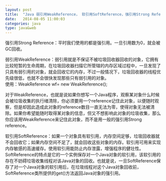 ```yaml
---
layout: post
title:  "Java 弱引用WeakReference， 软引用SoftReference，强引用Strong Reference, 学习笔记!"
date:   2014-08-05 11:00:03
categories: java
type: java&web
---
```


强引用Strong Reference：平时我们使用的都是强引用。一旦引用数为0，就会被GC回收。

弱引用WeakReference：弱引用就是不保证不被垃圾回收器回收的对象，它拥有比较短暂的生命周期，在垃圾回收器扫描它所管辖的内存区域过程中，一旦发现了只具有弱引用的对象，就会回收它的内存，不过一般情况下，垃圾回收器的线程优先级很低，也就不会很快发现那些只有弱引用的对象。  
使用：WeakReference<T> wf= new WeakReference<T>();

对于WeakReference，也就是说如果你想写一个Java程序，观察某对象什么时候会被垃圾收集的执行绪清除，你必须要用一个reference记住此对象，以便随时观察，但是却因此造成此对象的reference数目一直无法为零，使得对象无法被清除。如果你希望能随时取得某对象的信息，但又不想影响此对象的垃圾收集，那么你应该用WeakReference来记住此对象，而不是用一般的强引用Strong reference。

软引用SoftReference：如果一个对象具有软引用，内存空间足够，垃圾回收器就不会回收它；如果内存空间不足了，就会回收这些对象的内存。软引用可用来实现内存敏感的高速缓存。使用软引用能防止内存泄露，增强程序的健壮性。SoftReference的特点是它的一个实例保存对一个Java对象的软引用，该软引用的存在不妨碍垃圾收集线程对该Java对象的回收。也就是说，一旦SoftReference保存了对一个Java对象的软引用后，在垃圾线程对这个Java对象回收前，SoftReference类所提供的get()方法返回Java对象的强引用。